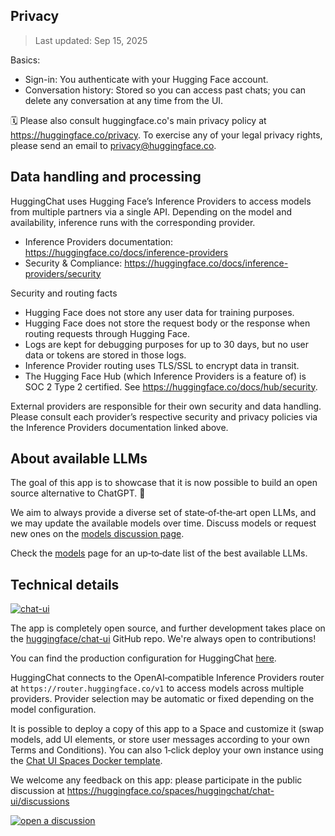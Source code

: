## Privacy

> Last updated: Sep 15, 2025

Basics:

- Sign-in: You authenticate with your Hugging Face account.
- Conversation history: Stored so you can access past chats; you can delete any conversation at any time from the UI.

🗓 Please also consult huggingface.co's main privacy policy at <https://huggingface.co/privacy>. To exercise any of your legal privacy rights, please send an email to <privacy@huggingface.co>.

## Data handling and processing

HuggingChat uses Hugging Face’s Inference Providers to access models from multiple partners via a single API. Depending on the model and availability, inference runs with the corresponding provider.

- Inference Providers documentation: <https://huggingface.co/docs/inference-providers>
- Security & Compliance: <https://huggingface.co/docs/inference-providers/security>

Security and routing facts

- Hugging Face does not store any user data for training purposes.
- Hugging Face does not store the request body or the response when routing requests through Hugging Face.
- Logs are kept for debugging purposes for up to 30 days, but no user data or tokens are stored in those logs.
- Inference Provider routing uses TLS/SSL to encrypt data in transit.
- The Hugging Face Hub (which Inference Providers is a feature of) is SOC 2 Type 2 certified. See <https://huggingface.co/docs/hub/security>.

External providers are responsible for their own security and data handling. Please consult each provider’s respective security and privacy policies via the Inference Providers documentation linked above.

## About available LLMs

The goal of this app is to showcase that it is now possible to build an open source alternative to ChatGPT. 💪

We aim to always provide a diverse set of state‑of‑the‑art open LLMs, and we may update the available models over time. Discuss models or request new ones on the [models discussion page](https://huggingface.co/spaces/huggingchat/chat-ui/discussions/372).

Check the [models](https://huggingface.co/chat/models/) page for an up‑to‑date list of the best available LLMs.

## Technical details

[![chat-ui](https://img.shields.io/github/stars/huggingface/chat-ui)](https://github.com/huggingface/chat-ui)

The app is completely open source, and further development takes place on the [huggingface/chat-ui](https://github.com/huggingface/chat-ui) GitHub repo. We're always open to contributions!

You can find the production configuration for HuggingChat [here](https://github.com/huggingface/chat-ui/blob/main/chart/env/prod.yaml).

HuggingChat connects to the OpenAI‑compatible Inference Providers router at `https://router.huggingface.co/v1` to access models across multiple providers. Provider selection may be automatic or fixed depending on the model configuration.

It is possible to deploy a copy of this app to a Space and customize it (swap models, add UI elements, or store user messages according to your own Terms and Conditions). You can also 1‑click deploy your own instance using the [Chat UI Spaces Docker template](https://huggingface.co/new-space?template=huggingchat/chat-ui-template).

We welcome any feedback on this app: please participate in the public discussion at <https://huggingface.co/spaces/huggingchat/chat-ui/discussions>

<a target="_blank" href="https://huggingface.co/spaces/huggingchat/chat-ui/discussions"><img src="https://huggingface.co/datasets/huggingface/badges/raw/main/open-a-discussion-xl.svg" title="open a discussion"></a>
